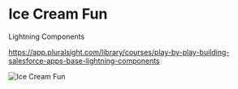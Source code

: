 # Ice Cream Fun
Lightning Components

https://app.pluralsight.com/library/courses/play-by-play-building-salesforce-apps-base-lightning-components

![Ice Cream Fun](https://res.cloudinary.com/pknolle/image/upload/v1553366443/ice_cream_fun_ccwcih.png)
